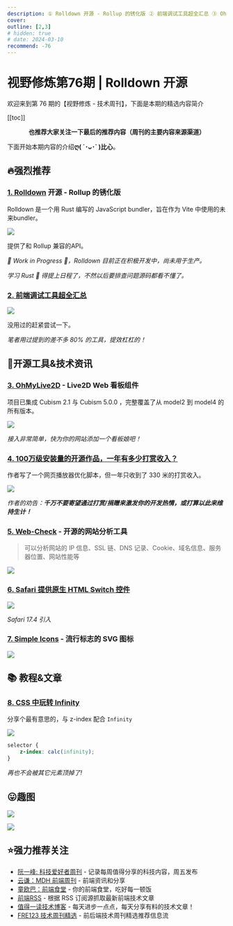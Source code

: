 ```yaml
---
description: ① Rolldown 开源 - Rollup 的锈化版 ② 前端调试工具超全汇总 ③ OhMyLive2D - Live2D Web 看板组件 ④ 100万级安装量的开源作品，一年有多少打赏收入？ ⑤ Web-Check - 开源的网站分析工具 ⑥ Safari 提供原生 HTML Switch 控件 ⑦ Simple Icons - 流行标志的 SVG 图标 ⑧ CSS 中玩转 Infinity
cover: 
outline: [2,3]
# hidden: true
# date: 2024-03-10
recommend: -76
---
```


# 视野修炼第76期 | Rolldown 开源

欢迎来到第 76 期的【视野修炼 - 技术周刊】，下面是本期的精选内容简介

[[toc]]

<center>

**​也推荐大家关注一下最后的推荐内容（周刊的主要内容来源渠道）**

</center>

下面开始本期内容的介绍**ღ( ´･ᴗ･` )比心**。

## 🔥强烈推荐
### [1. Rolldown](https://rolldown.rs/) 开源 - Rollup 的锈化版

Rolldown 是一个用 Rust 编写的 JavaScript bundler，旨在作为 Vite 中使用的未来bundler。

![](https://img.cdn.sugarat.top/mdImg/sugar/1b2c35fc4b22363440d8d5d103133045)

提供了和 Rollup 兼容的API。

*🚧 Work in Progress 🚧，Rolldown 目前正在积极开发中，尚未用于生产。*

*学习 Rust 🦀 得提上日程了，不然以后要排查问题源码都看不懂了。*

### [2. 前端调试工具超全汇总](https://mp.weixin.qq.com/s/Y0fJgPPKsNG1lg-MwtA5OQ)

![](https://img.cdn.sugarat.top/mdImg/sugar/a293b8c8a7fb7fc69c459a30c49a4a26)

没用过的赶紧尝试一下。

*笔者用过提到的差不多 80% 的工具，提效杠杠的！*

## 🔧开源工具&技术资讯
### [3. OhMyLive2D](https://oml2d.com/) - Live2D Web 看板组件

项目已集成 Cubism 2.1 与 Cubism 5.0.0 ，完整覆盖了从 model2 到 model4 的所有版本。

![](https://img.cdn.sugarat.top/mdImg/sugar/3578c930e1d79f21e7cbd978788a4426)

*接入非常简单，快为你的网站添加一个看板娘吧！*

### [4. 100万级安装量的开源作品，一年有多少打赏收入？](https://juejin.cn/post/7341593721100451880)
作者写了一个网页播放器优化脚本，但一年只收到了 330 米的打赏收入。

![](https://img.cdn.sugarat.top/mdImg/sugar/834ec8d78047b8173155d9dd9f93752b)

*作者的劝告：**千万不要寄望通过打赏/捐赠来激发你的开发热情，或打算以此来维持生计！***

### [5. Web-Check](https://web-check.xyz) - 开源的网站分析工具

>可以分析网站的 IP 信息、SSL 链、DNS 记录、Cookie、域名信息、服务器位置、网站性能等

![](https://img.cdn.sugarat.top/mdImg/sugar/d060995223d1001eb5bb1d3198afaa4b)

### [6. Safari 提供原生 HTML Switch 控件](https://frontendfoc.us/link/152138/web)

![](https://img.cdn.sugarat.top/mdImg/sugar/784eaf29bb3d0fc268a795c6e4df73a1)

*Safari 17.4 引入*

### [7. Simple Icons](https://simpleicons.org/) - 流行标志的 SVG 图标

![](https://img.cdn.sugarat.top/mdImg/sugar/3526c1139a051e3dc37e48c35c7dff4b)

## 📚 教程&文章
### [8. CSS 中玩转 Infinity](https://codersblock.com/blog/playing-with-infinity-in-css/)

分享个最有意思的，与 z-index 配合 `Infinity`

![](https://img.cdn.sugarat.top/mdImg/sugar/a5bdd5b3663acbfc2cedefa3fc6ed901)

```css
selector {
    z-index: calc(infinity);
}
```
*再也不会被其它元素顶掉了!*

## 😛趣图

![](https://img.cdn.sugarat.top/mdImg/sugar/b7e7f3757c861e0f81e3996d28956092)

![](https://img.cdn.sugarat.top/mdImg/sugar/c19f9b2c0324c13c16816fa3834b9d36)

## ⭐️强力推荐关注

* [阮一峰: 科技爱好者周刊](https://www.ruanyifeng.com/blog/archives.html) - 记录每周值得分享的科技内容，周五发布
* [云谦：MDH 前端周刊](https://sorrycc.com/mdh/) - 前端资讯和分享
* [童欧巴：前端食堂](https://github.com/Geekhyt/weekly) - 你的前端食堂，吃好每一顿饭
* [前端RSS](https://fed.chanceyu.com/) - 根据 RSS 订阅源抓取最新前端技术文章
* [值得一读技术博客](https://daily-blog.chlinlearn.top/) - 每天进步一点点，每天分享有料的技术文章！
* [FRE123 技术周刊精选](https://www.fre123.com/weekly) - 前后端技术周刊精选推荐信息流

